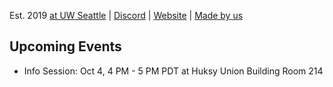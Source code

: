 Est. 2019 [at UW Seattle](https://huskylink.washington.edu/organization/appdev) | [Discord](https://uwapp.dev/discord) | [Website](https://uwapp.dev) | [Made by us](https://uwdev.app)

## Upcoming Events

- Info Session: Oct 4, 4 PM - 5 PM PDT at Huksy Union Building Room 214

<!--

WIP

**Here are some ideas to get you started:**

🙋‍♀️ A short introduction - what is your organization all about?
🌈 Contribution guidelines - how can the community get involved?
👩‍💻 Useful resources - where can the community find your docs? Is there anything else the community should know?
🍿 Fun facts - what does your team eat for breakfast?
🧙 Remember, you can do mighty things with the power of [Markdown](https://guides.github.com/features/mastering-markdown/)
-->
